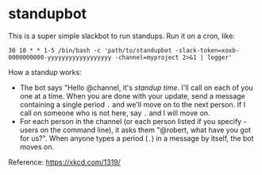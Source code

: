 
# standupbot

This is a super simple slackbot to run standups. Run it on a cron, like:

```
30 10 * * 1-5 /bin/bash -c 'path/to/standupbot -slack-token=xoxb-0000000000-yyyyyyyyyyyyyyyyyy -channel=myproject 2>&1 | logger'
```

How a standup works:

- The bot says "Hello @channel, it's ​*standup time*​. I'll call on each of you one at a time. When you are done with your update, send a message containing a single period `.` and we'll move on to the next person. If I call on someone who is not here, say `.` and I will move on.
- For each person in the channel (or each person listed if you specify -users on the command line), it asks them "@robert, what have you got for us?". When anyone types a period (`.`) in a message by itself, the bot moves on.

Reference: https://xkcd.com/1319/


